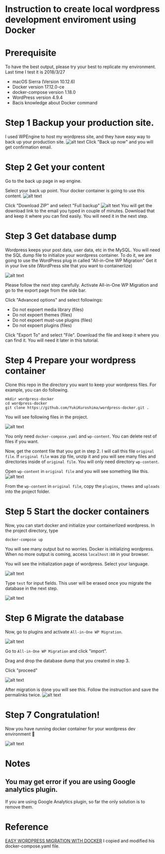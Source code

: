 # Instruction to create local wordpress development enviroment using Docker

# Prerequisite
To have the best output, please try your best to replicate my environment.
Last time I test it is 2018/3/27

* macOS Sierra (Version 10.12.6)
* Docker version 17.12.0-ce
* docker-compose version 1.18.0
* WordPress version 4.9.4
* Bacis knowledge about Docker command


# Step 1 Backup your production site.
I used WPEngine to host my wordpress site, and they have easy way to back up your production site.
![alt text](https://github.com/YukiKuroshima/wordpress-docker/blob/master/doc/Screen%20Shot%202018-03-27%20at%209.40.28%20PM.png)
Click "Back up now" and you will get confirmation email.

# Step 2 Get your content
Go to the back up page in wp engine.

Select your back up point. Your docker container is going to use this content.
![alt text](https://github.com/YukiKuroshima/wordpress-docker/blob/master/doc/Screen%20Shot%202018-03-27%20at%209.40.28%20PM.png)

Click "Download ZIP" and select "Full backup"
![alt text](https://github.com/YukiKuroshima/wordpress-docker/blob/master/doc/Screen%20Shot%202018-03-27%20at%2010.13.12%20PM.png)
You will get the download link to the email you typed in couple of minutes.
Download that and keep it where you can find easily. You will need it in the next step.

# Step 3 Get database dump
Wordpress keeps your post data, user data, etc in the MySQL.
You will need the SQL dump file to initialize your wordpress container.
To do it, we are going to use the WordPress plug in called "All-in-One WP Migration"
Get it in your live site (WordPress site that you want to containerlize)

![alt text](https://github.com/YukiKuroshima/wordpress-docker/blob/master/doc/Screen%20Shot%202018-03-27%20at%2010.24.50%20PM.png)

Please follow the next step carefully.
Activate All-in-One WP Migration and go to the export page from the side bar.


Click "Advanced options" and select followings:
* Do not expoert media library (files)
* Do not expoert themes (files)
* Do not expoert must-use plugins (files)
* Do not expoert plugins (files)

Click "Export To" and select "File".
Download the file and keep it where you can find it. You will need it later in this tutorial.


# Step 4 Prepare your wordpress container
Clone this repo in the directory you want to keep your wordpress files.
For example, you can do following.
```
mkdir wordpress-docker
cd wordpress-docker
git clone https://github.com/YukiKuroshima/wordpress-docker.git .
```
You will see following files in the project.

![alt text](https://github.com/YukiKuroshima/wordpress-docker/blob/master/doc/Screen%20Shot%202018-03-27%20at%2010.48.41%20PM.png)

You only need `docker-compose.yaml` and `wp-content`. You can delete rest of files if you want.

Now, get the content file that you got in step 2. I will call this file `original file`. If `original file` was zip file, unzip it and you will see many files and directories inside of `original file`. You will only need directory `wp-content`.

Open `wp-content` in `original file` and you will see something like this.
![alt text](https://github.com/YukiKuroshima/wordpress-docker/blob/master/doc/Screen%20Shot%202018-03-27%20at%2010.52.54%20PM.png)

From the `wp-content` in `original file`, copy the `plugins`, `themes` and `uploads` into the project folder.

# Step 5 Start the docker containers
Now, you can start docker and initialize your containerlized wordpress.
In the project directory, type
```
docker-compose up
```
You will see many output but no worries. Docker is initializing wordpress.
When no more output is coming, access `localhost:80` in your browser.

You will see the initialization page of wordpress.
Select your language.

![alt text](https://github.com/YukiKuroshima/wordpress-docker/blob/master/doc/Screen%20Shot%202018-03-27%20at%2011.21.00%20PM.png)

Type `test` for input fields. This user will be erased once you migrate the database in the next step.

![alt text](https://github.com/YukiKuroshima/wordpress-docker/blob/master/doc/Screen%20Shot%202018-03-27%20at%2011.21.17%20PM.png)


# Step 6 Migrate the database

Now, go to plugins and activate `All-in-One WP Migration`.

![alt text](https://github.com/YukiKuroshima/wordpress-docker/blob/master/doc/Screen%20Shot%202018-03-27%20at%2011.21.56%20PM.png)

Go to `All-in-One WP Migration` and click "import".

Drag and drop the database dump that you created in step 3.

Click "proceed"

![alt text](https://github.com/YukiKuroshima/wordpress-docker/blob/master/doc/Screen%20Shot%202018-03-27%20at%2011.22.42%20PM.png)

After migration is done you will see this.
Follow the instruction and save the permalinks twice.
![alt text](https://github.com/YukiKuroshima/wordpress-docker/blob/master/doc/Screen%20Shot%202018-03-27%20at%2011.23.09%20PM.png)

# Step 7 Congratulation!
Now you have running docker container for your wordpress dev environment 💯 

![alt text](https://github.com/YukiKuroshima/wordpress-docker/blob/master/doc/Screen%20Shot%202018-03-27%20at%2011.24.11%20PM.png)

# Notes
## You may get error if you are using Google analytics plugin.
If you are using Google Analytics plugin, so far the only solution is to remove them.

# Reference
[EASY WORDPRESS MIGRATION WITH DOCKER](https://joshmobley.net/writing/2017/04/09/easy-wordpress-migration-with-docker.html)
I copied and modified his docker-compose.yaml file.
